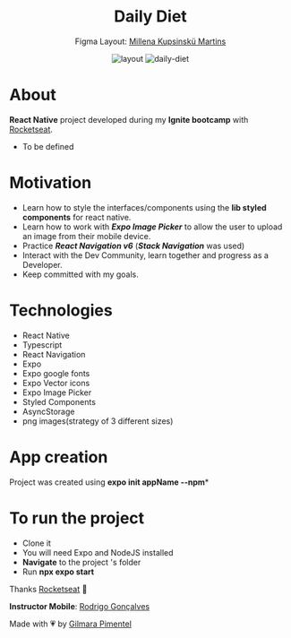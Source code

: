 <div align='center'>
<h1 align="center">Daily Diet</h1>


Figma Layout:
[Millena Kupsinskü Martins](https://www.linkedin.com/in/millenakmartins/)

<img src="" alt="layout">

<img src="" alt="daily-diet"/>

</div>

# About

**React Native** project developed during my **Ignite bootcamp** with [Rocketseat](https://www.rocketseat.com.br/).

- To be defined
  
 # Motivation

- Learn how to style the interfaces/components using the **lib styled components** for react native.
- Learn how to work with ***Expo Image Picker*** to allow the user to upload an image from their mobile device. 
- Practice ***React Navigation v6*** (***Stack Navigation*** was used)
- Interact with the Dev Community, learn together and progress as a Developer.
- Keep committed with my goals.</br>

# Technologies

- React Native
- Typescript
- React Navigation
- Expo
- Expo google fonts
- Expo Vector icons
- Expo Image Picker
- Styled Components
- AsyncStorage
- png images(strategy of 3 different sizes)

# App creation
Project was created using **expo init appName --npm*** 
# To run the project

- Clone it
- You will need Expo and NodeJS installed
- **Navigate** to the project 's folder
- Run **npx expo start**

Thanks [Rocketseat](https://www.instagram.com/rocketseat/?igshid=Yzg5MTU1MDY%3D) 🚀

**Instructor Mobile**:
[Rodrigo Gonçalves](https://www.linkedin.com/in/rodrigo-gon%C3%A7alves-santana/)

Made with 💗 by [Gilmara Pimentel](https://www.linkedin.com/in/gilmara-pimentel/)
